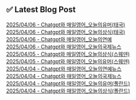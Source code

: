 
## ✅ Latest Blog Post
 
[2025/04/06 - Chatgpt와 매일영어_오늘의유머(태국)](https://3hongstore.tistory.com/172) <br/>
[2025/04/06 - Chatgpt와 매일영어_오늘의상식(태국)](https://3hongstore.tistory.com/171) <br/>
[2025/04/06 - Chatgpt와 매일영어_오늘의연예](https://3hongstore.tistory.com/170) <br/>
[2025/04/06 - Chatgpt와 매일영어_오늘의국제뉴스](https://3hongstore.tistory.com/169) <br/>
[2025/04/05 - Chatgpt와 매일영어_오늘의상식(스웨덴)](https://3hongstore.tistory.com/168) <br/>
[2025/04/05 - Chatgpt와 매일영어_오늘의유머(스웨덴)](https://3hongstore.tistory.com/167) <br/>
[2025/04/04 - Chatgpt와 매일영어_오늘의연예뉴스](https://3hongstore.tistory.com/166) <br/>
[2025/04/04 - Chatgpt와 매일영어_오늘의국제뉴스](https://3hongstore.tistory.com/165) <br/>
[2025/04/04 - Chatgpt와 매일영어_오늘의유머(폴란드)](https://3hongstore.tistory.com/164) <br/>
[2025/04/04 - Chatgpt와 매일영어_오늘의상식(폴란드)](https://3hongstore.tistory.com/163) <br/>
